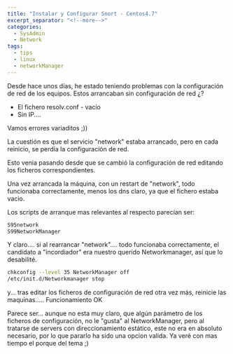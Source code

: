 ```yaml
---
title: "Instalar y Configurar Snort - Centos4.7"
excerpt_separator: "<!--more-->"
categories:
  - SysAdmin
  - Network
tags:
  - tips
  - linux
  - networkManager
---
```

Desde hace unos días, he estado teniendo problemas con la configuración de red de los equipos. Estos arrancaban sin configuración de red ¿?
<!--more-->

- El fichero resolv.conf - vacío
- Sin IP....

Vamos errores variaditos ;))

La cuestión es que el servicio "network" estaba arrancado, pero en cada reinicio, se perdía la configuración de red.

Esto venia pasando desde que se cambió la configuración de red editando los ficheros correspondientes.

Una vez arrancada la máquina, con un restart de "network", todo funcionaba correctamente, menos los dns claro, ya que el fichero estaba vacio.

Los scripts de arranque mas relevantes al respecto parecían ser:
```bash
S95network
S99NetworkManager
```

Y claro.... si al rearrancar "network".... todo funcionaba correctamente, el candidato a "incordiador" era nuestro querido Networkmanager, así que lo desabilité.

```bash
chkconfig --level 35 NetworkManager off
/etc/init.d/Networkmanager stop
```

y... tras editar los ficheros de configuración de red otra vez más, reinicie las maquinas..... Funcionamiento OK

Parece ser... aunque no esta muy claro, que algún parámetro de los ficheros de configuración, no le "gusta" al NetworkManager, pero al tratarse de servers con direccionamiento estático, este no era en absoluto necesario, por lo que pararlo ha sido una opcion valida. Ya veré con mas tiempo el porque del tema ;)
